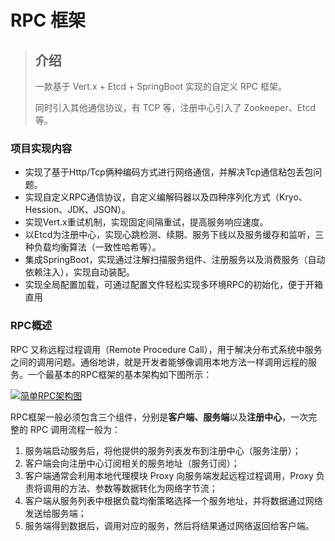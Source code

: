 # RPC 框架

> ## 介绍
>
> 一款基于 Vert.x + Etcd + SpringBoot  实现的自定义 RPC 框架。
>
> 同时引入其他通信协议，有 TCP 等，注册中心引入了 Zookeeper、Etcd等。

### 项目实现内容

-  实现了基于Http/Tcp俩种编码方式进行网络通信，并解决Tcp通信粘包丢包问题。
-  实现自定义RPC通信协议，自定义编解码器以及四种序列化方式（Kryo、Hession、JDK、JSON）。
-  实现Vert.x重试机制，实现固定间隔重试，提高服务响应速度。
-  以Etcd为注册中心，实现心跳检测、续期、服务下线以及服务缓存和监听，三种负载均衡算法（一致性哈希等）。
-  集成SpringBoot，实现通过注解扫描服务组件、注册服务以及消费服务（自动依赖注入），实现自动装配。
-  实现全局配置加载，可通过配置文件轻松实现多环境RPC的初始化，便于开箱直用

### RPC概述

RPC 又称远程过程调用（Remote Procedure Call），用于解决分布式系统中服务之间的调用问题。通俗地讲，就是开发者能够像调用本地方法一样调用远程的服务。一个最基本的RPC框架的基本架构如下图所示：

[![简单RPC架构图](https://github.com/viego1999/wxy-rpc/raw/master/images/%E7%AE%80%E5%8D%95RPC%E6%9E%B6%E6%9E%84%E5%9B%BE.png)](https://github.com/viego1999/wxy-rpc/blob/master/images/简单RPC架构图.png)

RPC框架一般必须包含三个组件，分别是**客户端、服务端**以及**注册中心**，一次完整的 RPC 调用流程一般为：

1. 服务端启动服务后，将他提供的服务列表发布到注册中心（服务注册）；
2. 客户端会向注册中心订阅相关的服务地址（服务订阅）；
3. 客户端通常会利用本地代理模块 Proxy 向服务端发起远程过程调用，Proxy 负责将调用的方法、参数等数据转化为网络字节流；
4. 客户端从服务列表中根据负载均衡策略选择一个服务地址，并将数据通过网络发送给服务端；
5. 服务端得到数据后，调用对应的服务，然后将结果通过网络返回给客户端。
